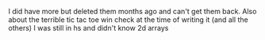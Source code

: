 I did have more but deleted them months ago and can't get them back. Also about the terrible tic tac toe win check at the time of writing it (and all the others) I was still in hs and didn't know 2d arrays
